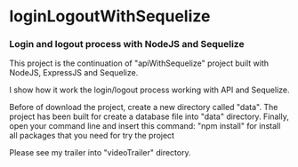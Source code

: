 # loginLogoutWithSequelize
### **Login and logout process with NodeJS and Sequelize**

This project is the continuation of "apiWithSequelize" project built with NodeJS, ExpressJS and Sequelize.

I show how it work the login/logout process working with API and Sequelize.

Before of download the project, create a new directory called "data". The project has been built for create a database file into "data" directory. Finally, open your command line and insert this command: "npm install" for install all packages that you need for try the project

Please see my trailer into "videoTrailer" directory.

